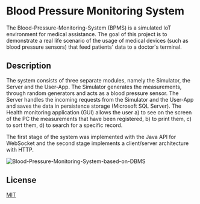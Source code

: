 # Blood Pressure Monitoring System

The Blood-Pressure-Monitoring-System (BPMS) is a simulated IoT environment for medical assistance. The goal of this project is to demonstrate a real life scenario of the usage of medical devices (such as blood pressure sensors) that feed patients' data to a doctor's terminal. 


## Description

The system consists of three separate modules, namely the Simulator, the Server and the User-App. The Simulator generates the measurements, through random generators and acts as a blood pressure sensor. The Server handles the incoming requests from the Simulator and the User-App and saves the data in persistence storage (Microsoft SQL Server).
The Health monitoring application (GUI) allows the user a) to see on the screen of the PC the measurements that have been registered, b) to print them, c) to sort them, d) to search for a specific record.

The first stage of the system was implemented with the Java API for WebSocket and the second stage implements a client/server architecture with HTTP. 

![Blood-Pressure-Monitoring-System-based-on-DBMS](https://github.com/ThomasPappas00/Blood-Pressure-Monitoring-System/assets/75483971/9e7010ab-bfa6-4215-b16d-13c0a72f9c15)

## License

[MIT](https://choosealicense.com/licenses/mit/)
